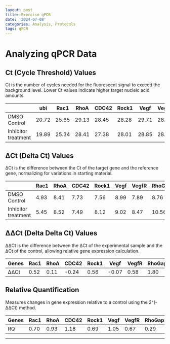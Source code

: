 ```yaml
---
layout: post
title: Exercise qPCR
date: '2024-07-08'
categories: Analysis, Protocols
tags: qPCR
---
```



# Analyzing qPCR Data

## Ct (Cycle Threshold) Values
Ct is the number of cycles needed for the fluorescent signal to exceed the background level. Lower Ct values indicate higher target nucleic acid amounts.

|                      | ubi   | Rac1  | RhoA  | CDC42 | Rock1 | Vegf  | VegfR | RhoGap24l/2 |
| -------------------- | ----- | ----- | ----- | ----- | ----- | ----- | ----- | ----------- |
| DMSO Control         | 20.72 | 25.65 | 29.13 | 28.45 | 28.28 | 29.71 | 28.61 | 29.48       |
| Inhibitor treatment  | 19.89 | 25.34 | 28.41 | 27.38 | 28.01 | 28.85 | 28.36 | 30.45       |


## ΔCt (Delta Ct) Values
ΔCt is the difference between the Ct of the target gene and the reference gene, normalizing for variations in starting material.

|                      | Rac1 | RhoA | CDC42 | Rock1 | Vegf | VegfR | RhoGap24l/2 |
| -------------------- | ---- | ---- | ----- | ----- | ---- | ----- | ----------- |
| DMSO Control         | 4.93 | 8.41 | 7.73  | 7.56  | 8.99 | 7.89  | 8.76        |
| Inhibitor treatment  | 5.45 | 8.52 | 7.49  | 8.12  | 9.02 | 8.47  | 10.56       |


## ΔΔCt (Delta Delta Ct) Values
ΔΔCt is the difference between the ΔCt of the experimental sample and the ΔCt of the control, allowing relative gene expression calculation.

| Genes | Rac1 | RhoA | CDC42  | Rock1 | Vegf   | VegfR | RhoGap24l/2 |
| ----- | ---- | ---- | ------ | ----- | ------ | ----- | ----------- |
| ΔΔCt  | 0.52 | 0.11 | \-0.24 | 0.56  | \-0.07 | 0.58  | 1.80        |


## Relative Quantification
Measures changes in gene expression relative to a control using the 2^(-ΔΔCt) method.

| Genes | Rac1 | RhoA | CDC42 | Rock1 | Vegf | VegfR | RhoGap24l/2 |
| ----- | ---- | ---- | ----- | ----- | ---- | ----- | ----------- |
| RQ    | 0.70 | 0.93 | 1.18  | 0.69  | 1.05 | 0.67  | 0.29        |

---

